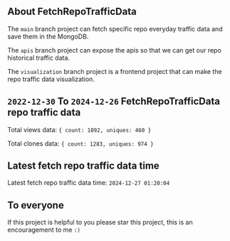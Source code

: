 ## About FetchRepoTrafficData

The `main` branch project can fetch specific repo everyday traffic data and save them in the MongoDB.

The `apis` branch project can expose the apis so that we can get our repo historical traffic data.

The `visualization` branch project is a frontend project that can make the repo traffic data visualization.

## `2022-12-30` To `2024-12-26` FetchRepoTrafficData repo traffic data

Total views data: `{ count: 1892, uniques: 460 }`

Total clones data: `{ count: 1283, uniques: 974 }`

## Latest fetch repo traffic data time

Latest fetch repo traffic data time: `2024-12-27 01:20:04`

## To everyone

If this project is helpful to you please star this project, this is an encouragement to me `:)`



